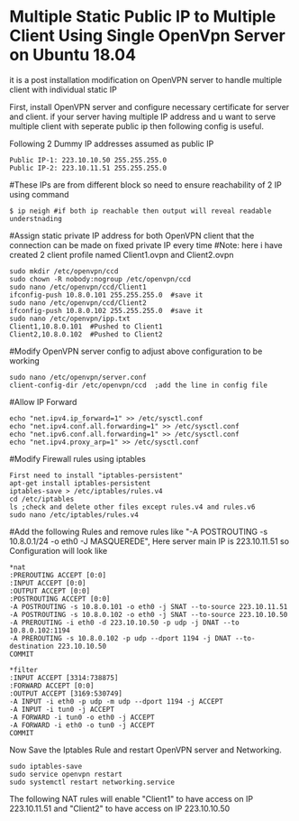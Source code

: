 # Multiple Static Public IP to Multiple Client Using Single OpenVpn Server on Ubuntu 18.04
it is a post installation modification on OpenVPN server to handle multiple client with individual static IP

First, install OpenVPN server and configure necessary certificate for server and client. if your server having multiple IP address and u want to serve multiple client with seperate public ip then following config is useful.

Following 2 Dummy IP addresses assumed as public IP 
```
Public IP-1: 223.10.10.50 255.255.255.0
Public IP-2: 223.10.11.51 255.255.255.0
```

#These IPs are from different block so need to ensure reachability of 2 IP using command
```
$ ip neigh #if both ip reachable then output will reveal readable understnading
```

#Assign static private IP address for both OpenVPN client that the connection can be made on fixed private IP every time
#Note: here i have created 2 client profile named Client1.ovpn and Client2.ovpn
```
sudo mkdir /etc/openvpn/ccd   
sudo chown -R nobody:nogroup /etc/openvpn/ccd
sudo nano /etc/openvpn/ccd/Client1
ifconfig-push 10.8.0.101 255.255.255.0  #save it
sudo nano /etc/openvpn/ccd/Client2
ifconfig-push 10.8.0.102 255.255.255.0  #save it
sudo nano /etc/openvpn/ipp.txt
Client1,10.8.0.101  #Pushed to Client1
Client2,10.8.0.102  #Pushed to Client2
```

#Modify OpenVPN server config to adjust above configuration to be working
```
sudo nano /etc/openvpn/server.conf
client-config-dir /etc/openvpn/ccd  ;add the line in config file
```

#Allow IP Forward
```
echo "net.ipv4.ip_forward=1" >> /etc/sysctl.conf
echo "net.ipv4.conf.all.forwarding=1" >> /etc/sysctl.conf
echo "net.ipv6.conf.all.forwarding=1" >> /etc/sysctl.conf
echo "net.ipv4.proxy_arp=1" >> /etc/sysctl.conf
```

#Modify Firewall rules using iptables
```
First need to install "iptables-persistent"
apt-get install iptables-persistent
iptables-save > /etc/iptables/rules.v4
cd /etc/iptables
ls ;check and delete other files except rules.v4 and rules.v6
sudo nano /etc/iptables/rules.v4 
```
#Add the following Rules and remove rules like "-A POSTROUTING -s 10.8.0.1/24 -o eth0 -J MASQUEREDE", Here server main IP is 223.10.11.51 so Configuration will look like
```
*nat
:PREROUTING ACCEPT [0:0]
:INPUT ACCEPT [0:0]
:OUTPUT ACCEPT [0:0]
:POSTROUTING ACCEPT [0:0]
-A POSTROUTING -s 10.8.0.101 -o eth0 -j SNAT --to-source 223.10.11.51
-A POSTROUTING -s 10.8.0.102 -o eth0 -j SNAT --to-source 223.10.10.50
-A PREROUTING -i eth0 -d 223.10.10.50 -p udp -j DNAT --to 10.8.0.102:1194
-A PREROUTING -s 10.8.0.102 -p udp --dport 1194 -j DNAT --to-destination 223.10.10.50
COMMIT

*filter
:INPUT ACCEPT [3314:738875]
:FORWARD ACCEPT [0:0]
:OUTPUT ACCEPT [3169:530749]
-A INPUT -i eth0 -p udp -m udp --dport 1194 -j ACCEPT
-A INPUT -i tun0 -j ACCEPT
-A FORWARD -i tun0 -o eth0 -j ACCEPT
-A FORWARD -i eth0 -o tun0 -j ACCEPT
COMMIT
```
Now Save the Iptables Rule and restart OpenVPN server and Networking.
```
sudo iptables-save
sudo service openvpn restart
sudo systemctl restart networking.service
```

The following NAT rules will enable "Client1" to have access on IP 223.10.11.51 and "Client2" to have access on IP 223.10.10.50
